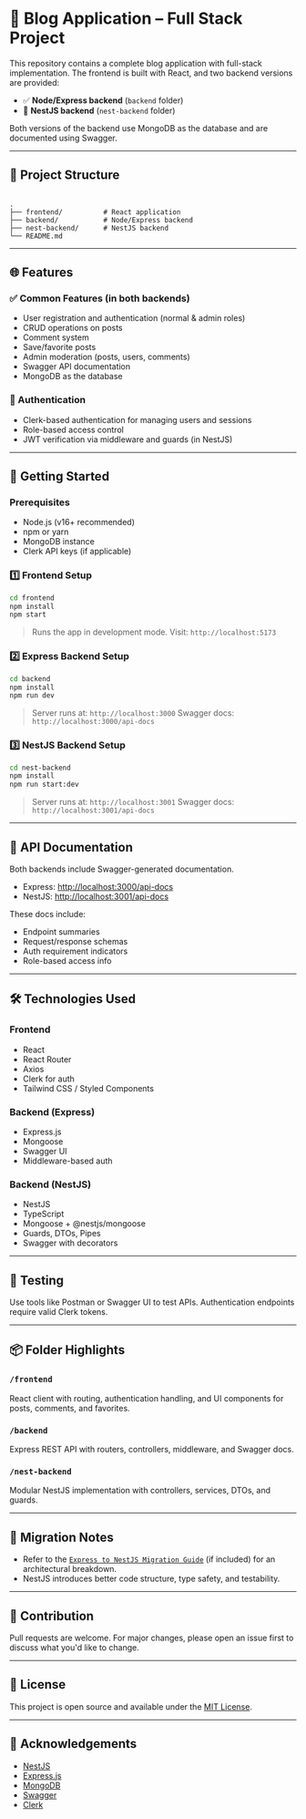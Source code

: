 # 📝 Blog Application – Full Stack Project

This repository contains a complete blog application with full-stack implementation. The frontend is built with React, and two backend versions are provided:

- ✅ **Node/Express backend** (`backend` folder)
- 🚀 **NestJS backend** (`nest-backend` folder)

Both versions of the backend use MongoDB as the database and are documented using Swagger.

---

## 📁 Project Structure

```

.
├── frontend/          # React application
├── backend/           # Node/Express backend
├── nest-backend/      # NestJS backend
└── README.md

```

---

## 🌐 Features

### ✅ Common Features (in both backends)

- User registration and authentication (normal & admin roles)
- CRUD operations on posts
- Comment system
- Save/favorite posts
- Admin moderation (posts, users, comments)
- Swagger API documentation
- MongoDB as the database

### 🔐 Authentication

- Clerk-based authentication for managing users and sessions
- Role-based access control
- JWT verification via middleware and guards (in NestJS)

---

## 🚀 Getting Started

### Prerequisites

- Node.js (v16+ recommended)
- npm or yarn
- MongoDB instance
- Clerk API keys (if applicable)

### 1️⃣ Frontend Setup

```bash
cd frontend
npm install
npm start
```

> Runs the app in development mode. Visit: `http://localhost:5173`

### 2️⃣ Express Backend Setup

```bash
cd backend
npm install
npm run dev
```

> Server runs at: `http://localhost:3000`
> Swagger docs: `http://localhost:3000/api-docs`

### 3️⃣ NestJS Backend Setup

```bash
cd nest-backend
npm install
npm run start:dev
```

> Server runs at: `http://localhost:3001`
> Swagger docs: `http://localhost:3001/api-docs`

---

## 📘 API Documentation

Both backends include Swagger-generated documentation.

- Express: [http://localhost:3000/api-docs](http://localhost:3000/api-docs)
- NestJS: [http://localhost:3001/api-docs](http://localhost:3001/api-docs)

These docs include:

- Endpoint summaries
- Request/response schemas
- Auth requirement indicators
- Role-based access info

---

## 🛠 Technologies Used

### Frontend

- React
- React Router
- Axios
- Clerk for auth
- Tailwind CSS / Styled Components

### Backend (Express)

- Express.js
- Mongoose
- Swagger UI
- Middleware-based auth

### Backend (NestJS)

- NestJS
- TypeScript
- Mongoose + @nestjs/mongoose
- Guards, DTOs, Pipes
- Swagger with decorators

---

## 🧪 Testing

Use tools like Postman or Swagger UI to test APIs. Authentication endpoints require valid Clerk tokens.

---

## 📦 Folder Highlights

### `/frontend`

React client with routing, authentication handling, and UI components for posts, comments, and favorites.

### `/backend`

Express REST API with routers, controllers, middleware, and Swagger docs.

### `/nest-backend`

Modular NestJS implementation with controllers, services, DTOs, and guards.

---

## 📌 Migration Notes

- Refer to the [`Express to NestJS Migration Guide`](#) (if included) for an architectural breakdown.
- NestJS introduces better code structure, type safety, and testability.

---

## 🤝 Contribution

Pull requests are welcome. For major changes, please open an issue first to discuss what you'd like to change.

---

## 📄 License

This project is open source and available under the [MIT License](LICENSE).

---

## 🙌 Acknowledgements

- [NestJS](https://nestjs.com)
- [Express.js](https://expressjs.com)
- [MongoDB](https://www.mongodb.com)
- [Swagger](https://swagger.io)
- [Clerk](https://clerk.dev)
